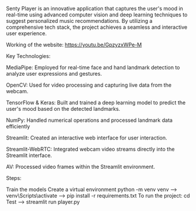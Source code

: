 Senty Player is an innovative application that captures the user's mood in real-time using advanced computer vision and deep learning techniques to suggest personalized music recommendations. By utilizing a comprehensive tech stack, the project achieves a seamless and interactive user experience.

Working of the website: https://youtu.be/GpzyzxWPe-M

Key Technologies:

MediaPipe: Employed for real-time face and hand landmark detection to analyze user expressions and gestures.

OpenCV: Used for video processing and capturing live data from the webcam.

TensorFlow & Keras: Built and trained a deep learning model to predict the user's mood based on the detected landmarks.

NumPy: Handled numerical operations and processed landmark data efficiently

Streamlit: Created an interactive web interface for user interaction.

Streamlit-WebRTC: Integrated webcam video streams directly into the Streamlit interface.

AV: Processed video frames within the Streamlit environment.

Steps:

Train the models
Create a virtual environment python -m venv venv --> venv\Scripts\activate --> pip install -r requirements.txt
To run the project: cd Test --> streamlit run player.py
